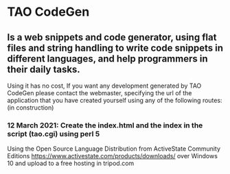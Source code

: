 # TAO CodeGen 
## Is a web snippets and code generator, using flat files and string handling to write code snippets in different languages, and help programmers in their daily tasks.

Using it has no cost, If you want any development generated by TAO CodeGen please contact the webmaster, specifying the url of the application that you have created yourself using any of the following routes: (in construction)

### 12 March 2021: Create the index.html and the index in the script (tao.cgi) using perl 5 
Using the Open Source Language Distribution from ActiveState Community Editions https://www.activestate.com/products/downloads/ over Windows 10 and upload to a free hosting in tripod.com
